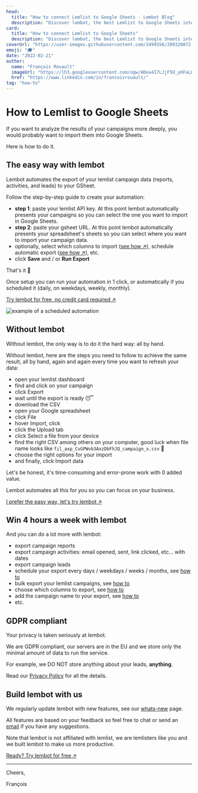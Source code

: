 ```yaml
---
head:
  title: "How to connect Lemlist to Google Sheets - Lembot Blog"
  description: "Discover lembot, the best Lemlist to Google Sheets integration. A no code tool made by lemlisters for lemlisters."
card:
  title: "How to connect Lemlist to Google Sheets"
  description: "Discover lembot, the best Lemlist to Google Sheets integration. A no code tool made by lemlisters for lemlisters."
coverUrl: "https://user-images.githubusercontent.com/2499356/209328072-82d60033-5cf2-4083-884b-d7ed541ac6b3.jpg"
emoji: "🎓"
date: "2022-02-21"
author:
  name: "François Rouault"
  imageUrl: "https://lh3.googleusercontent.com/ogw/ADea4I7LJjF5U_yHFaLQIoNCysLkiEHPLHnWKxj0i1SadVY=s32-c-mo"
  href: "https://www.linkedin.com/in/francoisrouault/"
tag: "how-to"
---
```


# How to Lemlist to Google Sheets

If you want to analyze the results of your campaigns more deeply, you would probably want to import them into Google Sheets.

Here is how to do it.

## The easy way with lembot

Lembot automates the export of your lemlist campaign data (reports, activities, and leads) to your GSheet.

Follow the step-by-step guide to create your automation:

- **step 1**: paste your lemlist API key. At this point lembot automatically presents your campaigns so you can select the one you want to import in Google Sheets.
- **step 2**: paste your gsheet URL. At this point lembot automatically presents your spreadsheet's sheets so you can select where you want to import your campaign data.
- optionally, select which columns to import ([see how ↗️](https://lembot.com/blog/keep-your-lemlist-export-minimalist-and-consistent)), schedule automatic export ([see how ↗️](https://lembot.com/blog/schedule-exports)), etc.
- click **Save** and / or **Run Export**

That's it 🤩

Once setup you can run your automation in 1 click, or automatically if you scheduled it (daily, on weekdays, weekly, monthly).

[Try lembot for free, no credit card required ↗️](https://lembot.com/signup)

![example of a scheduled automation](https://user-images.githubusercontent.com/2499356/160924795-b1514837-7d27-431a-b2b4-360806853a18.jpg)

## Without lembot

Without lembot, the only way is to do it the hard way: all by hand.

Without lembot, here are the steps you need to follow to achieve the same result, all by hand, again and again every time you want to refresh your data:

- open your lemlist dashboard
- find and click on your campaign
- click Export
- wait until the export is ready 😴
- download the CSV
- open your Google spreadsheet
- click File
- hover Import, click
- click the Upload tab
- click Select a file from your device
- find the right CSV among others on your computer, good luck when file name looks like `fil_axp_CvGPWvb3AxzDbFhJQ_campaign_x.csv` 🤯
- choose the right options for your import
- and finally, click Import data

Let's be honest, it's time-consuming and error-prone work with 0 added value.

Lembot automates all this for you so you can focus on your business.

[I prefer the easy way, let's try lembot ↗️](https://lembot.com/signup)

## Win 4 hours a week with lembot

And you can do a lot more with lembot:

- export campaign reports
- export campaign activities: email opened, sent, link clicked, etc... with dates
- export campaign leads
- schedule your export every days / weekdays / weeks / months, see [how to](https://lembot.com/blog/schedule-exports)
- bulk export your lemlist campaigns, see [how to](https://lembot.com/blog/bulk-export-your-lemlist-campaigns)
- choose which columns to export, see [how to](https://lembot.com/blog/keep-your-lemlist-export-minimalist-and-consistent)
- add the campaign name to your export, see [how to](https://lembot.com/blog/add-the-campaign-name-in-your-export)
- etc.

## GDPR compliant

Your privacy is taken seriously at lembot.

We are GDPR compliant, our servers are in the EU and we store only the minimal amount of data to run the service.

For example, we DO NOT store anything about your leads, **anything**.

Read our [Privacy Policy](https://lembot.com/privacy) for all the details.

## Build lembot with us

We regularly update lembot with new features, see our [whats-new](https://lembot.com/whats-new) page.

All features are based on your feedback so feel free to chat or send an [email](mailto:francois@lembot.com) if you have any suggestions.

Note that lembot is not affiliated with lemlist, we are lemlisters like you and we built lembot to make us more productive.

[Ready? Try lembot for free ↗️](https://lembot.com/signup)

---

Cheers,

François
